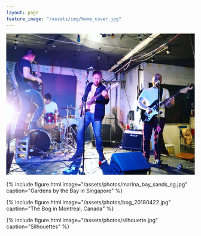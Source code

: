 ```yaml
---
layout: page
feature_image: "/assets/img/home_cover.jpg"
---
```


<a href="https://canadianbeats.ca/2019/03/11/five-questions-with-horse-doctor/">
  <img src="/assets/photos/horsedoctor_20171111.jpg" border="0" alt="5 Questions with Horse Doctor">
</a> 
  
{% include figure.html image="/assets/photos/marina_bay_sands_sg.jpg" caption="Gardens by the Bay in Singapore" %}

{% include figure.html image="/assets/photos/bog_20180422.jpg" caption="The Bog in Montreal, Canada" %}

{% include figure.html image="/assets/photos/silhouette.jpg" caption="Silhouettes" %}


